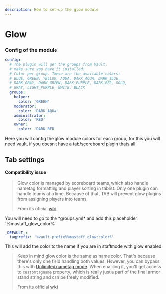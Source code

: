 ```yaml
---
description: How to set-up the glow module
---
```


# Glow

### Config  of the module

```yaml
Config:
  # The plugin will get the groups from Vault,
  # make sure you have it installed.
  # Color per group. These are the available colors:
  # BLUE, GREEN, YELLOW, AQUA, DARK_AQUA, DARK_BLUE,
  # DARK_GRAY, DARK_GREEN, DARK_PURPLE, DARK_RED, GOLD,
  # GRAY, LIGHT_PURPLE, WHITE, BLACK
  groups:
    helper:
      color: 'GREEN'
    moderator:
      color: 'DARK_AQUA'
    administrator:
      color: 'RED'
    owner:
      color: 'DARK_RED'
```

Here you will config the glow module colors for each group, for this you will need vault, if you doesn't have a tab/scoreboard plugin thats all

## Tab settings

#### Compatibility issue

> Glow color is managed by scoreboard teams, which also handle nametag formatting and player sorting in tablist. Only one plugin can handle teams at a time. Because of that, TAB will prevent glow plugins from assigning players into teams.
>
>
>
> From its oficial [wiki](https://github.com/NEZNAMY/TAB/wiki/How-to-make-TAB-compatible-with-glow-plugins#reason-for-compatibility-issue)

You will need to go to the \*groups.yml\* and add this placeholder \`%mastaff\_glow\_color%\`

```yaml
_DEFAULT_:
  tagprefix: '%vault-prefix%%mastaff_glow:color%'
```

This will add the color to the name if you are in staffmode with glow enabled

> Keep in mind glow color is the same as name color. That's because there's only one field handling both values. However, you can bypass this with [Unlimited nametag mode](https://github.com/NEZNAMY/TAB/wiki/Feature-guide:-Unlimited-nametag-mode). When enabling it, you'll get access to `customtagname` property, which is really just a part of the final armor stand string and can be freely modified.
>
>
>
> From its official [wiki](https://github.com/NEZNAMY/TAB/wiki/How-to-make-TAB-compatible-with-glow-plugins#solution)



